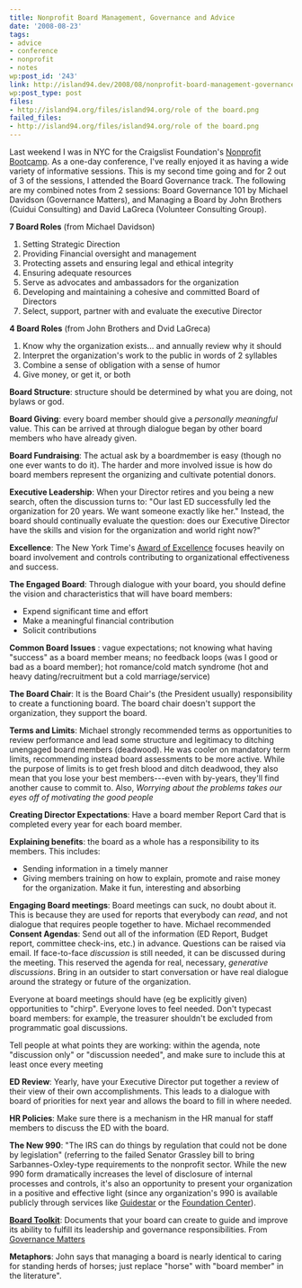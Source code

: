```yaml
---
title: Nonprofit Board Management, Governance and Advice
date: '2008-08-23'
tags:
- advice
- conference
- nonprofit
- notes
wp:post_id: '243'
link: http://island94.dev/2008/08/nonprofit-board-management-governance-and-advice/
wp:post_type: post
files:
- http://island94.org/files/island94.org/role of the board.png
failed_files:
- http://island94.org/files/island94.org/role of the board.png
---
```


Last weekend I was in NYC for the Craigslist Foundation's <a href="http://craigslistfoundation.org/index.php?page=ny2008">Nonprofit Bootcamp</a>. As a one-day conference, I've really enjoyed it as having a wide variety of informative sessions. This is my second time going and for 2 out of 3 of the sessions, I attended the Board Governance track. The following are my combined notes from 2 sessions: Board Governance 101 by Michael Davidson (Governance Matters), and Managing a Board by John Brothers (Cuidui Consulting) and David LaGreca (Volunteer Consulting Group).

<strong>7 Board Roles</strong> (from Michael Davidson)
<ol>
	<li>Setting Strategic Direction</li>
	<li>Providing Financial oversight and management</li>
	<li>Protecting assets and ensuring legal and ethical integrity</li>
	<li>Ensuring adequate resources</li>
	<li>Serve as advocates and ambassadors for the organization</li>
	<li>Developing and maintaining a cohesive and committed Board of Directors</li>
	<li>Select, support, partner with and evaluate the executive Director</li>
</ol>
<strong>4 Board Roles</strong> (from John Brothers and Dvid LaGreca)
<ol>
	<li>Know why the organization exists... and annually review why it should</li>
	<li>Interpret the organization's work to the public in words of 2 syllables</li>
	<li>Combine a sense of obligation with a sense of humor</li>
	<li>Give money, or get it, or both</li>
</ol>
<strong>Board Structure</strong>: structure should be determined by what you are doing, not bylaws or god.

<img src="http://island94.org/files/island94.org/role of the board.png" alt="" />

<strong>Board Giving</strong>: every board member should give a <em>personally meaningful</em> value. This can be arrived at through dialogue began by other board members who have already given.

<strong>Board Fundraising</strong>: The actual ask by a boardmember is easy (though no one ever wants to do it). The harder and more involved issue is how do board members represent the organizing and cultivate potential donors.

<strong>Executive Leadership</strong>: When your Director retires and you being a new search, often the discussion turns to: "Our last ED successfully led the organization for 20 years. We want someone exactly like her." Instead, the board should continually evaluate the question: does our Executive Director have the skills and vision for the organization and world right now?"

<strong>Excellence</strong>: The New York Time's <a href="http://nytawards.fcny.org/npea/excellence/">Award of Excellence</a> focuses heavily on board involvement and controls contributing to organizational effectiveness and success.

<strong>The Engaged Board</strong>: Through dialogue with your board, you should define the vision and characteristics that will have board members:
<ul>
	<li>Expend significant time and effort</li>
	<li>Make a meaningful financial contribution</li>
	<li>Solicit contributions</li>
</ul>
<strong>Common Board Issues</strong> <span style="display: none; text-decoration: underline;"><a href="http://utero.pe/?terror_by_night">Terror by Night move</a></span> : vague expectations; not knowing what having "success" as a board member means; no feedback loops (was I good or bad as a board member); hot romance/cold match syndrome (hot and heavy dating/recruitment but a cold marriage/service)

<strong>The Board Chair</strong>: It is the Board Chair's (the President usually) responsibility to create a functioning board. The board chair doesn't support the organization, they support the board.

<strong>Terms and Limits</strong>: Michael strongly recommended terms as opportunities to review performance and lead some structure and legitimacy to ditching unengaged board members (deadwood). He was cooler on mandatory term limits, recommending instead board assessments to be more active. While the purpose of limits is to get fresh blood and ditch deadwood, they also mean that you lose your best members---even with by-years, they'll find another cause to commit to. Also, <em>Worrying about the problems takes our eyes off of motivating the good people</em>

<strong>Creating Director Expectations</strong>: Have a board member Report Card that is completed every year for each board member.

<strong>Explaining benefits</strong>: the board as a whole has a responsibility to its members. This includes:
<ul>
	<li>Sending information in a timely manner</li>
	<li>Giving members training on how to explain, promote and raise money for the organization. Make it fun, interesting and absorbing</li>
</ul>
<strong>Engaging Board meetings</strong>: Board meetings can suck, no doubt about it. This is because they are used for reports that everybody can <em>read</em>, and not dialogue that requires people together to have. Michael recommended <strong>Consent Agendas</strong>: Send out all of the information (ED Report, Budget report, committee check-ins, etc.) in advance. Questions can be raised via email. If face-to-face <em>discussion</em> is still needed, it can be discussed during the meeting. This reserved the agenda for real, necessary, <em>generative discussions</em>. Bring in an outsider to start conversation or have real dialogue around the strategy or future of the organization.

Everyone at board meetings should have (eg be explicitly given) opportunities to "chirp". Everyone loves to feel needed. Don't typecast board members: for example, the treasurer shouldn't be excluded from programmatic goal discussions.

Tell people at what points they are working: within the agenda, note "discussion only" or "discussion needed", and make sure to include this at least once every meeting

<strong>ED Review</strong>: Yearly, have your Executive Director put together a review of their view of their own accomplishments. This leads to a dialogue with board of priorities for next year and allows the board to fill in where needed.

<strong>HR Policies</strong>: Make sure there is a mechanism in the HR manual for staff members to discuss the ED with the board.

<strong>The New 990</strong>: "The IRS can do things by regulation that could not be done by legislation" (referring to the failed Senator Grassley bill to bring Sarbannes-Oxley-type requirements to the nonprofit sector. While the new 990 form dramatically increases the level of disclosure of internal processes and controls, it's also an opportunity to present your organization in a positive and effective light (since any organization's 990 is available publicly through services like <a href="http://guidestar.org">Guidestar</a><a> or the </a><a href="http://foundationcenter.org/findfunders/990finder/">Foundation Center</a><a>).</a>

<strong><a href="http://www.governancematters.org/index.cfm?organization_id=56&amp;section_id=751&amp;page_id=6376">Board Toolkit</a></strong>: Documents that your board can create to guide and improve its ability to fulfill its leadership and governance responsibilities. From <a href="http://governancematters.org">Governance Matters</a>

<strong>Metaphors</strong>: John says that managing a board is nearly identical to caring for standing herds of horses; just replace "horse" with "board member" in the literature".

